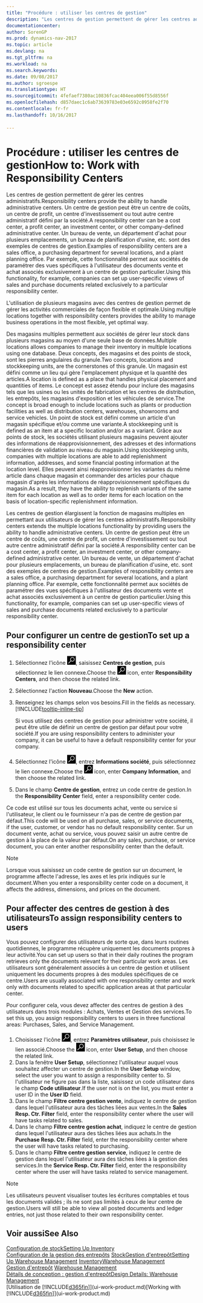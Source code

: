```yaml
---
title: "Procédure : utiliser les centres de gestion"
description: "Les centres de gestion permettent de gérer les centres administratifs. Un centre de gestion peut être un centre de coûts, un centre de profit, un centre d'investissement ou tout autre centre administratif défini par la société."
documentationcenter: 
author: SorenGP
ms.prod: dynamics-nav-2017
ms.topic: article
ms.devlang: na
ms.tgt_pltfrm: na
ms.workload: na
ms.search.keywords: 
ms.date: 09/08/2017
ms.author: sgroespe
ms.translationtype: HT
ms.sourcegitcommit: 4fefaef7380ac10836fcac404eea006f55d8556f
ms.openlocfilehash: d857daec1c6ab73639783e03e6592c0958fe2f70
ms.contentlocale: fr-fr
ms.lasthandoff: 10/16/2017

---
```

# <a name="how-to-work-with-responsibility-centers"></a><span data-ttu-id="95ff2-104">Procédure : utiliser les centres de gestion</span><span class="sxs-lookup"><span data-stu-id="95ff2-104">How to: Work with Responsibility Centers</span></span>
<span data-ttu-id="95ff2-105">Les centres de gestion permettent de gérer les centres administratifs.</span><span class="sxs-lookup"><span data-stu-id="95ff2-105">Responsibility centers provide the ability to handle administrative centers.</span></span> <span data-ttu-id="95ff2-106">Un centre de gestion peut être un centre de coûts, un centre de profit, un centre d'investissement ou tout autre centre administratif défini par la société.</span><span class="sxs-lookup"><span data-stu-id="95ff2-106">A responsibility center can be a cost center, a profit center, an investment center, or other company-defined administrative center.</span></span> <span data-ttu-id="95ff2-107">Un bureau de vente, un département d'achat pour plusieurs emplacements, un bureau de planification d'usine, etc. sont des exemples de centres de gestion.</span><span class="sxs-lookup"><span data-stu-id="95ff2-107">Examples of responsibility centers are a sales office, a purchasing department for several locations, and a plant planning office.</span></span> <span data-ttu-id="95ff2-108">Par exemple, cette fonctionnalité permet aux sociétés de paramétrer des vues spécifiques à l'utilisateur des documents vente et achat associés exclusivement à un centre de gestion particulier.</span><span class="sxs-lookup"><span data-stu-id="95ff2-108">Using this functionality, for example, companies can set up user-specific views of sales and purchase documents related exclusively to a particular responsibility center.</span></span>  

<span data-ttu-id="95ff2-109">L'utilisation de plusieurs magasins avec des centres de gestion permet de gérer les activités commerciales de façon flexible et optimale.</span><span class="sxs-lookup"><span data-stu-id="95ff2-109">Using multiple locations together with responsibility centers provides the ability to manage business operations in the most flexible, yet optimal way.</span></span>

<span data-ttu-id="95ff2-110">Des magasins multiples permettent aux sociétés de gérer leur stock dans plusieurs magasins au moyen d'une seule base de données.</span><span class="sxs-lookup"><span data-stu-id="95ff2-110">Multiple locations allows companies to manage their inventory in multiple locations using one database.</span></span> <span data-ttu-id="95ff2-111">Deux concepts, des magasins et des points de stock, sont les pierres angulaires du granule.</span><span class="sxs-lookup"><span data-stu-id="95ff2-111">Two concepts, locations and stockkeeping units, are the cornerstones of this granule.</span></span> <span data-ttu-id="95ff2-112">Un magasin est défini comme un lieu qui gère l'emplacement physique et la quantité des articles.</span><span class="sxs-lookup"><span data-stu-id="95ff2-112">A location is defined as a place that handles physical placement and quantities of items.</span></span> <span data-ttu-id="95ff2-113">Le concept est assez étendu pour inclure des magasins tels que les usines ou les unités de fabrication et les centres de distribution, les entrepôts, les magasins d'exposition et les véhicules de service.</span><span class="sxs-lookup"><span data-stu-id="95ff2-113">The concept is broad enough to include locations such as plants or production facilities as well as distribution centers, warehouses, showrooms and service vehicles.</span></span> <span data-ttu-id="95ff2-114">Un point de stock est défini comme un article d'un magasin spécifique et/ou comme une variante.</span><span class="sxs-lookup"><span data-stu-id="95ff2-114">A stockkeeping unit is defined as an item at a specific location and/or as a variant.</span></span> <span data-ttu-id="95ff2-115">Grâce aux points de stock, les sociétés utilisant plusieurs magasins peuvent ajouter des informations de réapprovisionnement, des adresses et des informations financières de validation au niveau du magasin.</span><span class="sxs-lookup"><span data-stu-id="95ff2-115">Using stockkeeping units, companies with multiple locations are able to add replenishment information, addresses, and some financial posting information at the location level.</span></span> <span data-ttu-id="95ff2-116">Elles peuvent ainsi réapprovisionner les variantes du même article dans chaque magasin et commander des articles pour chaque magasin d'après les informations de réapprovisionnement spécifiques du magasin.</span><span class="sxs-lookup"><span data-stu-id="95ff2-116">As a result, they have the ability to replenish variants of the same item for each location as well as to order items for each location on the basis of location-specific replenishment information.</span></span>  

<span data-ttu-id="95ff2-117">Les centres de gestion élargissent la fonction de magasins multiples en permettant aux utilisateurs de gérer les centres administratifs.</span><span class="sxs-lookup"><span data-stu-id="95ff2-117">Responsibility centers extends the multiple locations functionality by providing users the ability to handle administrative centers.</span></span> <span data-ttu-id="95ff2-118">Un centre de gestion peut être un centre de coûts, une centre de profit, un centre d'investissement ou tout autre centre administratif défini par la société.</span><span class="sxs-lookup"><span data-stu-id="95ff2-118">A responsibility center can be a cost center, a profit center, an investment center, or other company-defined administrative center.</span></span> <span data-ttu-id="95ff2-119">Un bureau de vente, un département d'achat pour plusieurs emplacements, un bureau de planification d'usine, etc. sont des exemples de centres de gestion.</span><span class="sxs-lookup"><span data-stu-id="95ff2-119">Examples of responsibility centers are a sales office, a purchasing department for several locations, and a plant planning office.</span></span> <span data-ttu-id="95ff2-120">Par exemple, cette fonctionnalité permet aux sociétés de paramétrer des vues spécifiques à l'utilisateur des documents vente et achat associés exclusivement à un centre de gestion particulier.</span><span class="sxs-lookup"><span data-stu-id="95ff2-120">Using this functionality, for example, companies can set up user-specific views of sales and purchase documents related exclusively to a particular responsibility center.</span></span>

## <a name="to-set-up-a-responsibility-center"></a><span data-ttu-id="95ff2-121">Pour configurer un centre de gestion</span><span class="sxs-lookup"><span data-stu-id="95ff2-121">To set up a responsibility center</span></span>  
1.  <span data-ttu-id="95ff2-122">Sélectionnez l'icône ![Page ou état pour la recherche](media/ui-search/search_small.png "Page ou état pour la recherche"), saisissez **Centres de gestion**, puis sélectionnez le lien connexe.</span><span class="sxs-lookup"><span data-stu-id="95ff2-122">Choose the ![Search for Page or Report](media/ui-search/search_small.png "Search for Page or Report icon") icon, enter **Responsibility Centers**, and then choose the related link.</span></span>  
2.  <span data-ttu-id="95ff2-123">Sélectionnez l'action **Nouveau**.</span><span class="sxs-lookup"><span data-stu-id="95ff2-123">Choose the **New** action.</span></span>  
3.  <span data-ttu-id="95ff2-124">Renseignez les champs selon vos besoins.</span><span class="sxs-lookup"><span data-stu-id="95ff2-124">Fill in the fields as necessary.</span></span> [!INCLUDE[tooltip-inline-tip](includes/tooltip-inline-tip_md.md)]  

    <span data-ttu-id="95ff2-125">Si vous utilisez des centres de gestion pour administrer votre société, il peut être utile de définir un centre de gestion par défaut pour votre société.</span><span class="sxs-lookup"><span data-stu-id="95ff2-125">If you are using responsibility centers to administer your company, it can be useful to have a default responsibility center for your company.</span></span>
4. <span data-ttu-id="95ff2-126">Sélectionnez l'icône ![Page ou état pour la recherche](media/ui-search/search_small.png "icône Page ou état pour la recherche"), entrez **Informations société**, puis sélectionnez le lien connexe.</span><span class="sxs-lookup"><span data-stu-id="95ff2-126">Choose the ![Search for Page or Report](media/ui-search/search_small.png "Search for Page or Report icon") icon, enter **Company Information**, and then choose the related link.</span></span>
5. <span data-ttu-id="95ff2-127">Dans le champ **Centre de gestion**, entrez un code centre de gestion.</span><span class="sxs-lookup"><span data-stu-id="95ff2-127">In the **Responsibility Center** field, enter a responsibility center code.</span></span>

<span data-ttu-id="95ff2-128">Ce code est utilisé sur tous les documents achat, vente ou service si l'utilisateur, le client ou le fournisseur n'a pas de centre de gestion par défaut.</span><span class="sxs-lookup"><span data-stu-id="95ff2-128">This code will be used on all purchase, sales, or service documents, if the user, customer, or vendor has no default responsibility center.</span></span> <span data-ttu-id="95ff2-129">Sur un document vente, achat ou service, vous pouvez saisir un autre centre de gestion à la place de la valeur par défaut.</span><span class="sxs-lookup"><span data-stu-id="95ff2-129">On any sales, purchase, or service document, you can enter another responsibility center than the default.</span></span>

> [!NOTE]  
>  <span data-ttu-id="95ff2-130">Lorsque vous saisissez un code centre de gestion sur un document, le programme affecte l'adresse, les axes et les prix indiqués sur le document.</span><span class="sxs-lookup"><span data-stu-id="95ff2-130">When you enter a responsibility center code on a document, it affects the address, dimensions, and prices on the document.</span></span>  

## <a name="to-assign-responsibility-centers-to-users"></a><span data-ttu-id="95ff2-131">Pour affecter des centres de gestion à des utilisateurs</span><span class="sxs-lookup"><span data-stu-id="95ff2-131">To assign responsibility centers to users</span></span>  
<span data-ttu-id="95ff2-132">Vous pouvez configurer des utilisateurs de sorte que, dans leurs routines quotidiennes, le programme récupère uniquement les documents propres à leur activité.</span><span class="sxs-lookup"><span data-stu-id="95ff2-132">You can set up users so that in their daily routines the program retrieves only the documents relevant for their particular work areas.</span></span> <span data-ttu-id="95ff2-133">Les utilisateurs sont généralement associés à un centre de gestion et utilisent uniquement les documents propres à des modules spécifiques de ce centre.</span><span class="sxs-lookup"><span data-stu-id="95ff2-133">Users are usually associated with one responsibility center and work only with documents related to specific application areas at that particular center.</span></span>  

<span data-ttu-id="95ff2-134">Pour configurer cela, vous devez affecter des centres de gestion à des utilisateurs dans trois modules : Achats, Ventes et Gestion des services.</span><span class="sxs-lookup"><span data-stu-id="95ff2-134">To set this up, you assign responsibility centers to users in three functional areas: Purchases, Sales, and Service Management.</span></span>  

1.  <span data-ttu-id="95ff2-135">Choisissez l'icône ![Page ou état pour la recherche](media/ui-search/search_small.png "Page ou état pour la recherche"), entrez **Paramètres utilisateur**, puis choisissez le lien associé.</span><span class="sxs-lookup"><span data-stu-id="95ff2-135">Choose the ![Search for Page or Report](media/ui-search/search_small.png "Search for Page or Report icon") icon, enter **User Setup**, and then choose the related link.</span></span>  
2.  <span data-ttu-id="95ff2-136">Dans la fenêtre **User Setup**, sélectionnez l'utilisateur auquel vous souhaitez affecter un centre de gestion.</span><span class="sxs-lookup"><span data-stu-id="95ff2-136">In the **User Setup** window, select the user you want to assign a responsibility center to.</span></span> <span data-ttu-id="95ff2-137">Si l'utilisateur ne figure pas dans la liste, saisissez un code utilisateur dans le champ **Code utilisateur**.</span><span class="sxs-lookup"><span data-stu-id="95ff2-137">If the user not is on the list, you must enter a user ID in the **User ID** field.</span></span>  
3.  <span data-ttu-id="95ff2-138">Dans le champ **Filtre centre gestion vente**, indiquez le centre de gestion dans lequel l'utilisateur aura des tâches liées aux ventes.</span><span class="sxs-lookup"><span data-stu-id="95ff2-138">In the **Sales Resp. Ctr. Filter** field, enter the responsibility center where the user will have tasks related to sales.</span></span>  
4.  <span data-ttu-id="95ff2-139">Dans le champ **Filtre centre gestion achat**, indiquez le centre de gestion dans lequel l'utilisateur aura des tâches liées aux achats.</span><span class="sxs-lookup"><span data-stu-id="95ff2-139">In the **Purchase Resp. Ctr. Filter** field, enter the responsibility center where the user will have tasks related to purchasing.</span></span>  
5.  <span data-ttu-id="95ff2-140">Dans le champ **Filtre centre gestion service**, indiquez le centre de gestion dans lequel l'utilisateur aura des tâches liées à la gestion des services.</span><span class="sxs-lookup"><span data-stu-id="95ff2-140">In the **Service Resp. Ctr. Filter** field, enter the responsibility center where the user will have tasks related to service management.</span></span>  

> [!NOTE]  
>  <span data-ttu-id="95ff2-141">Les utilisateurs peuvent visualiser toutes les écritures comptables et tous les documents validés ; ils ne sont pas limités à ceux de leur centre de gestion.</span><span class="sxs-lookup"><span data-stu-id="95ff2-141">Users will still be able to view all posted documents and ledger entries, not just those related to their own responsibility center.</span></span>

## <a name="see-also"></a><span data-ttu-id="95ff2-142">Voir aussi</span><span class="sxs-lookup"><span data-stu-id="95ff2-142">See Also</span></span>  
[<span data-ttu-id="95ff2-143">Configuration de stock</span><span class="sxs-lookup"><span data-stu-id="95ff2-143">Setting Up Inventory</span></span>](inventory-setup-inventory.md)  
<span data-ttu-id="95ff2-144">[Configuration de la gestion des entrepôts](warehouse-setup-warehouse.md)
[Stock](inventory-manage-inventory.md)[Gestion d'entrepôt](warehouse-manage-warehouse.md)</span><span class="sxs-lookup"><span data-stu-id="95ff2-144">[Setting Up Warehouse Management](warehouse-setup-warehouse.md)
[Inventory](inventory-manage-inventory.md)[Warehouse Management](warehouse-manage-warehouse.md)</span></span>  
<span data-ttu-id="95ff2-145">[Gestion d'entrepôt](warehouse-manage-warehouse.md)  </span><span class="sxs-lookup"><span data-stu-id="95ff2-145">[Warehouse Management](warehouse-manage-warehouse.md)  </span></span>  
[<span data-ttu-id="95ff2-146">Détails de conception : gestion d'entrepôt</span><span class="sxs-lookup"><span data-stu-id="95ff2-146">Design Details: Warehouse Management</span></span>](design-details-warehouse-management.md)  
<span data-ttu-id="95ff2-147">[Utilisation de [!INCLUDE[d365fin](includes/d365fin_md.md)]](ui-work-product.md)</span><span class="sxs-lookup"><span data-stu-id="95ff2-147">[Working with [!INCLUDE[d365fin](includes/d365fin_md.md)]](ui-work-product.md)</span></span>

